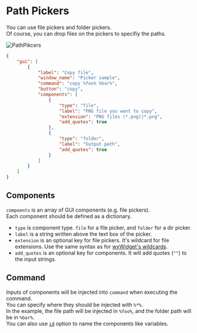 # Path Pickers

You can use file pickers and folder pickers.  
Of course, you can drop files on the pickers to specifiy the paths.  

![PathPikcers](https://user-images.githubusercontent.com/69258547/171440880-5948a7f0-5e26-4c38-ab95-8c6daaf67f93.png)

```json
{
    "gui": [
        {
            "label": "Copy file",
            "window_name": "Picker sample",
            "command": "copy %foo% %bar%",
            "button": "copy",
            "components": [
                {
                    "type": "file",
                    "label": "PNG file you want to copy",
                    "extension": "PNG files (*.png)|*.png",
                    "add_quotes": true
                },
                {
                    "type": "folder",
                    "label": "Output path",
                    "add_quotes": true
                }
            ]
        }
    ]
}
```

## Components

`compoents` is an array of GUI components (e.g. file pickers).  
Each component should be defined as a dictionary.  

-   `type` is component type. `file` for a file picker, and `folder` for a dir picker.
-   `label` is a string written above the text box of the picker.
-   `extension` is an optional key for file pickers. It's wildcard for file extensions. Use the same syntax as for [wxWidget's wildcards](https://docs.wxwidgets.org/3.0/classwx_file_dialog.html).
-   `add_quotes` is an optional key for components. It will add quotes (`""`) to the input strings.

## Command

Inputs of components will be injected into `command` when executing the command.  
You can specify where they should be injected with `%*%`.  
In the example, the file path will be injected in `%foo%`, and the folder path will be in `%bar%`.  
You can also use [`id`](../../comp_options/id) option to name the components like variables.
